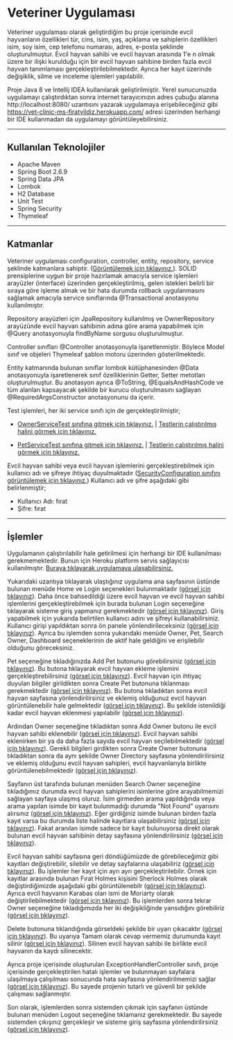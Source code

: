 # Veteriner Uygulaması
 
Veteriner uygulaması olarak geliştirdiğim bu proje içerisinde evcil hayvanların özellikleri tür, cins, isim, yaş, açıklama ve sahiplerin özellikleri isim, soy isim, cep telefonu numarası, adres, e-posta şeklinde oluşturulmuştur. Evcil hayvan sahibi ve evcil hayvan arasında 1'e n olmak üzere bir ilişki kurulduğu için bir evcil hayvan sahibine birden fazla evcil hayvan tanımlaması gerçekleştirilebilmektedir. Ayrıca her kayıt üzerinde değişiklik, silme ve inceleme işlemleri yapılabilir.

Proje Java 8 ve Intellij IDEA kullanılarak geliştirilmiştir. Yerel sunucunuzda uygulamayı çalıştırdıktan sonra internet tarayıcınızın adres çubuğu alanına http://localhost:8080/ uzantısını yazarak uygulamaya erişebileceğiniz gibi https://vet-clinic-ms-firatyildiz.herokuapp.com/ adresi üzerinden herhangi bir IDE kullanmadan da uygulamayı görüntüleyebilirsiniz.

-----
## Kullanılan Teknolojiler
* Apache Maven
* Spring Boot 2.6.9
* Spring Data JPA
* Lombok
* H2 Database
* Unit Test
* Spring Security
* Thymeleaf
-----
## Katmanlar
Veteriner uygulaması configuration, controller, entity, repository, service şeklinde katmanlara sahiptir. (<a href="https://github.com/frtyildiz/VeterinaryClinicManagementSystem/blob/main/images/KatmanlarDetayl%C4%B1.png">Görüntülemek için tıklayınız.</a>). SOLID prensiplerine uygun bir proje hazırlamak amacıyla service işlemleri arayüzler (interface) üzerinden gerçekleştirilmiş, gelen istekleri belirli bir sıraya göre işleme almak ve bir hata durumda rollback uygulanmasını sağlamak amacıyla service sınıflarında @Transactional anotasyonu kullanılmıştır. 

Repository arayüzleri için JpaRepository kullanılmış ve OwnerRepository arayüzünde evcil hayvan sahibinin adına göre arama yapabilmek için @Query anotasyonuyla findByName sorgusu oluşturulmuştur.

Controller sınıfları @Controller anotasyonuyla işaretlenmiştir. Böylece Model sınıf ve objeleri Thymeleaf şablon motoru üzerinden gösterilmektedir.

Entity katmanında bulunan sınıflar lombok kütüphanesinden @Data anotasyonuyla işaretlenerek sınıf özelliklerinin Getter, Setter metotları oluşturulmuştur. Bu anotasyon ayrıca @ToString, @EqualsAndHashCode ve tüm alanları kapsayacak şekilde bir kurucu oluşturulmasını sağlayan @RequiredArgsConstructor anotasyonunu da içerir.

Test işlemleri, her iki service sınıfı için de gerçekleştirilmiştir;
- <a href="https://github.com/frtyildiz/VeterinaryClinicManagementSystem/blob/main/VetClinicManagementSystem/src/test/java/com/firatyildiz/VetClinicManagementSystem/service/OwnerServiceTest.java">OwnerServiceTest sınıfına gitmek için tıklayınız.</a> | <a href="https://github.com/frtyildiz/VeterinaryClinicManagementSystem/blob/main/images/OwnerServiceTestResult.png">Testlerin çalıştırılmış halini görmek için tıklayınız.</a>

- <a href="https://github.com/frtyildiz/VeterinaryClinicManagementSystem/blob/main/VetClinicManagementSystem/src/test/java/com/firatyildiz/VetClinicManagementSystem/service/PetServiceTest.java">PetServiceTest sınıfına gitmek için tıklayınız.</a> | <a href="https://github.com/frtyildiz/VeterinaryClinicManagementSystem/blob/main/images/PetServiceTestResult.png">Testlerin çalıştırılmış halini görmek için tıklayınız.</a>

Evcil hayvan sahibi veya evcil hayvan işlemlerini gerçekleştirebilmek için kullanıcı adı ve şifreye ihtiyaç duyulmaktadır (<a href="https://github.com/frtyildiz/VeterinaryClinicManagementSystem/blob/main/VetClinicManagementSystem/src/main/java/com/firatyildiz/VetClinicManagementSystem/configuration/SecurityConfiguration.java">SecurityConfiguration sınıfını görüntülemek için tıklayınız.</a>)
Kullanıcı adı ve şifre aşağıdaki gibi belirlenmiştir;
- Kullanıcı Adı: fırat
- Şifre: fırat
-----
## İşlemler

Uygulamanın çalıştırılabilir hale getirilmesi için herhangi bir IDE kullanılması gerekmemektedir. Bunun için Heroku platform servis sağlayıcısı kullanılmıştır. <a href="https://vet-clinic-ms-firatyildiz.herokuapp.com/">Buraya tıklayarak uygulamaya ulaşabilirsiniz.</a>

Yukarıdaki uzantıya tıklayarak ulaştığınız uygulama ana sayfasının üstünde bulunan menüde Home ve Login seçenekleri bulunmaktadır (<a href="https://github.com/frtyildiz/VeterinaryClinicManagementSystem/blob/main/images/Home.png">görsel için tıklayınız</a>). Daha önce bahsedildiği üzere evcil hayvan ve evcil hayvan sahibi işlemlerini gerçekleştirebilmek için burada bulunan Login seçeneğine tıklayarak sisteme giriş yapmanız gerekmektedir (<a href="https://github.com/frtyildiz/VeterinaryClinicManagementSystem/blob/main/images/Login.png">görsel için tıklayınız</a>). 
Giriş yapabilmek için yukarıda belirtilen kullanıcı adını ve şifreyi kullanabilirsiniz. Kullanıcı girişi yapıldıktan sonra ön panele yönlendirileceksiniz (<a href="https://github.com/frtyildiz/VeterinaryClinicManagementSystem/blob/main/images/Dashboard.png">görsel için tıklayınız</a>). Ayrıca bu işlemden sonra yukarıdaki menüde Owner, Pet, Search Owner, Dashboard seçeneklerinin de aktif hale geldiğini ve erişilebilir olduğunu göreceksiniz.

Pet seçeneğine tıkladığınızda Add Pet butonunu görebilirsiniz (<a href="https://github.com/frtyildiz/VeterinaryClinicManagementSystem/blob/main/images/PetDirectory.png">görsel için tıklayınız</a>). Bu butona tıklayarak evcil hayvan ekleme işlemini gerçekleştirebilirsiniz (<a href="https://github.com/frtyildiz/VeterinaryClinicManagementSystem/blob/main/images/AddPet.png">görsel için tıklayınız</a>). Evcil hayvan için ihtiyaç duyulan bilgiler girildikten sonra Create Pet butonuna tıklanması gerekmektedir (<a href="https://github.com/frtyildiz/VeterinaryClinicManagementSystem/blob/main/images/AddPet2.png">görsel için tıklayınız</a>). Bu butona tıkladıktan sonra evcil hayvan sayfasına yönlendirilirsiniz ve eklemiş olduğunuz evcil hayvan görüntülenebilir hale gelmektedir (<a href="https://github.com/frtyildiz/VeterinaryClinicManagementSystem/blob/main/images/PetDirectory2.png">görsel için tıklayınız</a>). Bu şekilde istenildiği kadar evcil hayvan eklenmesi yapılabilir (<a href="https://github.com/frtyildiz/VeterinaryClinicManagementSystem/blob/main/images/PetDirectory3.png">görsel için tıklayınız</a>).

Ardından Owner seçeneğine tıkladıktan sonra Add Owner butonu ile evcil hayvan sahibi eklenebilir (<a href="https://github.com/frtyildiz/VeterinaryClinicManagementSystem/blob/main/images/OwnerDirectory.png">görsel için tıklayınız</a>). Evcil hayvan sahibi eklenirken bir ya da daha fazla sayıda evcil hayvan seçilebilmektedir (<a href="https://github.com/frtyildiz/VeterinaryClinicManagementSystem/blob/main/images/AddOwner2.png">görsel için tıklayınız</a>). Gerekli bilgileri girdikten sonra Create Owner butonuna tıkladıktan sonra da aynı şekilde Owner Directory sayfasına yönlendirilirsiniz ve eklemiş olduğunu evcil hayvan sahipleri, evcil hayvanlarıyla birlikte görüntülenebilmektedir (<a href="https://github.com/frtyildiz/VeterinaryClinicManagementSystem/blob/main/images/OwnerDirectory3.png">görsel için tıklayınız</a>). 

Sayfanın üst tarafında bulunan menüden Search Owner seçeneğine tıkladığımız durumda evcil hayvan sahiplerini isimlerine göre arayabilmemizi sağlayan sayfaya ulaşmış oluruz. İsim girmeden arama yapıldığında veya arama yapılan isimde bir kayıt bulunmadığı durumda "Not Found" uyarısını alırsınız (<a href="https://github.com/frtyildiz/VeterinaryClinicManagementSystem/blob/main/images/SearchNotFound.png">görsel için tıklayınız</a>). Eğer girdiğiniz isimde bulunan birden fazla kayıt varsa bu durumda liste halinde kayıtlara ulaşabilirsiniz (<a href="https://github.com/frtyildiz/VeterinaryClinicManagementSystem/blob/main/images/SearchList.png">görsel için tıklayınız</a>). Fakat aranılan isimde sadece bir kayıt bulunuyorsa direkt olarak bulunan evcil hayvan sahibinin detay sayfasına yönlendirilirsiniz (<a href="https://github.com/frtyildiz/VeterinaryClinicManagementSystem/blob/main/images/SearchDetail.png">görsel için tıklayınız</a>). 

Evcil hayvan sahibi sayfasına geri döndüğümüzde de görebileceğimiz gibi kayıtları değiştirebilir, silebilir ve detay sayfalarına ulaşabiliriz (<a href="https://github.com/frtyildiz/VeterinaryClinicManagementSystem/blob/main/images/OwnerDirectory3.png">görsel için tıklayınız</a>). Bu işlemler her kayıt için ayrı ayrı gerçekleştirilebilir. Örnek için kayıtlar arasında bulunan Fırat Holmes kişisini Sherlock Holmes olarak değiştirdiğimizde aşağıdaki gibi görüntülenebilr (<a href="https://github.com/frtyildiz/VeterinaryClinicManagementSystem/blob/main/images/UpdateOwner.png">görsel için tıklayınız</a>). Ayrıca evcil hayvanın Karabas olan ismi de Moriarty olarak değiştirilebilmektedir (<a href="https://github.com/frtyildiz/VeterinaryClinicManagementSystem/blob/main/images/UpdatePet.png">görsel için tıklayınız</a>). Bu işlemlerden sonra tekrar Owner seçeneğine tıkladığımızda her iki değişikliğinde yansıdığını görebiliriz (<a href="https://github.com/frtyildiz/VeterinaryClinicManagementSystem/blob/main/images/UpdatePetAndDog.png">görsel için tıklayınız</a>). 

Delete butonuna tıklandığında görseldeki şekilde bir uyarı çıkacaktır (<a href="https://github.com/frtyildiz/VeterinaryClinicManagementSystem/blob/main/images/DeleteMessage.png">görsel için tıklayınız</a>). Bu uyarıya Tamam olarak cevap vermemiz durumunda kayıt silinir (<a href="https://github.com/frtyildiz/VeterinaryClinicManagementSystem/blob/main/images/Delete.png">görsel için tıklayınız</a>). Silinen evcil hayvan sahibi ile birlikte evcil hayvanın da kaydı silinecektir.

Ayrıca proje içerisinde oluşturulan ExceptionHandlerController sınıfı, proje içerisinde gerçekleştirilen hatalı işlemler ve bulunmayan sayfalara ulaşılmaya çalışılması sonucunda hata sayfasına yönlendirilmemizi sağlar (<a href="https://github.com/frtyildiz/VeterinaryClinicManagementSystem/blob/main/images/ErrorPage.png">görsel için tıklayınız</a>). Bu sayede projenin tutarlı ve güvenli bir şekilde çalışması sağlanmıştır.

Son olarak, işlemlerden sonra sistemden çıkmak için sayfanın üstünde bulunan menüden Logout seçeneğine tıklamanız gerekmektedir. Bu sayede sistemden çıkışınız gerçekleşir ve sisteme giriş sayfasına yönlendirilirsiniz (<a href="https://github.com/frtyildiz/VeterinaryClinicManagementSystem/blob/main/images/LogOut.png">görsel için tıklayınız</a>).










